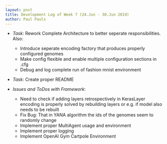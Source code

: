 ```yaml
---
layout: post
title: Development Log of Week 7 (24.Jun - 30.Jun 2019)
author: Paul Pauls
---
```



* _Task_: Rework Complete Architecture to better seperate responsibilities. Also:
  - Introduce seperate encoding factory that produces properly configured genomes
  - Make config flexible and enable multiple configuration sections in .cfg
  - Debug and log complete run of fashion mnist environment


* _Task_: Create proper README


* _Issues and ToDos with Framework_:
  - Need to check if adding layers retrospectively in KerasLayer encoding is properly solved by rebuilding layers or e.g. if model also needs to be rebuilt
  - Fix Bug: That in YANA algorithm the ids of the genomes seem to randomly change
  - Implement proper MultiAgent usage and environment
  - Implement proper logging
  - Implement OpenAI Gym Cartpole Environment


